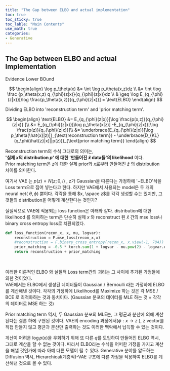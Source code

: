 ```yaml
---
title: "The Gap between ELBO and actual implementation"
toc: true
toc_sticky: true
toc_lable: "Main Contents"
use_math: true
categories:
- Generative
---
```


## The Gap between ELBO and actual Implementation

Evidence Lower BOund

$$
\begin{align}
 \log p_\theta(x) &= \int \log p_\theta(x,z)dz \\
&= \int \log \frac {p_\theta(x,z) q_{\phi}(z|x)}{q_{\phi}(z|x)}dz \\
& \geq \log E_{q_{\phi}(z|x)}[\log \frac{p_\theta(x,z)}{q_{\phi}(z|x)}] = \text{ELBO}
\end{align}
$$

Dividing ELBO into 'reconstruction term' and 'prior matching term'. 


$$
\begin{align}
\text{ELBO} &= E_{q_{\phi}(z|x)}[\log \frac{p(x,z)}{q_{\phi}(z|x)} ]\\
		&= E_{q_{\phi}(z|x)}[\log p_\theta(x|z)] -E_{q_{\phi}(z|x)}[\log \frac{p(z)}{q_{\phi}(z|x)}]\\
		&= \underbrace{E_{q_{\phi}(z|x)}[\log p_\theta(\hat{x}|z)]}_{\text{reconstruction term}} - \underbrace{D_{KL}(q_\phi(\hat{z}|x)||p(z))}_{\text{prior matching term}}
\end{align}
$$


Reconstruction term의 수식 그대로의 의미는,  
**'실제 $x$의 distribution $p$' 에 대한 '만들어진 $\hat{x}$ data들'의 likelihood** 이다.   
Prior matching term은 $z$에 대한 실제 prior와 $x$로부터 만들어진 $\hat{z}$ 의 distribution 차이를 의미한다. 

여기서 VAE 는 $p(z)=N(z;0,I)$ , z가 Gaussian을 따른다는 가정하에 '$-\text{ELBO}$'식을 Loss term으로 집어 넣는다고 한다. 하지만 VAE에서 사용되는 model은 두 개의 neural net( $\theta, \phi$) 뿐이다. 각각을 통해 $x, \space z$를 각각 생성할 수는 있지만, 그것들의 distribution을 어떻게 계산한다는 것인가?

 실질적으로 VAE에 적용되는 loss function은 아래와 같다. distribution에 대한 likelihood 를 의미하는 term은 단순히 실제 $x$ 와 reconstruct 된 $\hat{x}$ 간의 mse loss나 binary cross entropy loss로 치환되었다.

```python
def loss_function(recon_x, x, mu, logvar):
    reconstruction = F.mse_loss(recon_x,x)
    #reconstruction = F.binary_cross_entropy(recon_x, x.view(-1, 784))
    prior_matching = -0.5 * torch.sum(1 + logvar - mu.pow(2) - logvar.exp())
    return reconstruction + prior_matching
```

<br/>

이러한 이론적인 ELBO 와 실질적 Loss term간의 괴리는 그 사이에 추가된 가정들에 의한 것이었다.    
VAE에서는 ELBO에서 생성된 데이터들이 Gaussian / Bernoulli 라는 가정하에 ELBO를 계산해낸 것이다. 각각의 가정하에 Likelihood를 Maximize 하는 것은 각 MSE / BCE 로 최적화하는 것과 동치이다. (Gaussian 분포의 데이터를 MLE 하는 것 = 각각의 데이터로 MSE 하는 것)

Prior matching term 역시, 두  Gaussian 분포의 MLE는, 그 평균과 분산에 의해 계산된다는 결론 하에 구현된 것이다.  VAE의 encoding 과정에서($\phi: x \rightarrow z$ ),  z vector를 직접 만들지 않고 평균과 분산만 출력하는 것도 이러한 맥락에서 납득할 수 있는 것이다.



계산이 어려운 $\log p(x)$을 우회하기 위해 또 다른 $q$를 도입하여 만들어진 ELBO 역시, 그대로 계산을 할 수 없는 것이다. 따라서 ELBO라는 수식을 어떠한 가정을 가지고 계산을 해낼 것인가에 따라 아예 다른 모델이 될 수 있다. Generative 분야를 압도하는 Diffusion 역시, Hierarchical(계층적)-VAE 구조에 다른 가정을 적용하여 ELBO를 계산해낸 것으로 볼 수 있다.



 



<!--

ELBO를 최대화 함으로서 $p_\theta(x)$ 를 최대화 한다는 것은,  $\theta$ 로 생성된 data의 distribution   

-->

